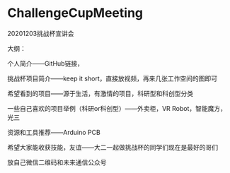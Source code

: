 # ChallengeCupMeeting
20201203挑战杯宣讲会



大纲：

个人简介——GitHub链接，

挑战杯项目简介——keep it short，直接放视频，再来几张工作空间的图即可

希望看到的项目——源于生活，有激情的项目，科研型和科创型分类

一些自己喜欢的项目举例（科研or科创型）——外卖柜，VR Robot，智能魔方，光三

资源和工具推荐——Arduino PCB 

希望大家能收获技能，友谊——大二一起做挑战杯的同学们现在是最好的哥们

放自己微信二维码和未来通信公众号